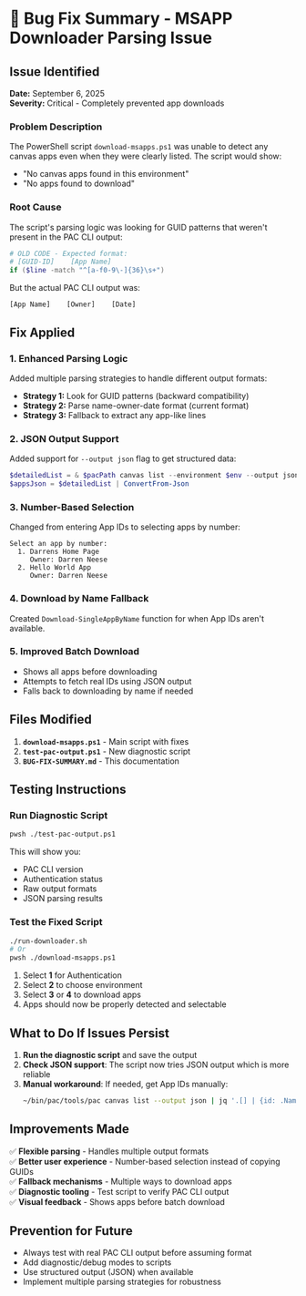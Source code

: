 # 🐛 Bug Fix Summary - MSAPP Downloader Parsing Issue

## Issue Identified
**Date:** September 6, 2025  
**Severity:** Critical - Completely prevented app downloads

### Problem Description
The PowerShell script `download-msapps.ps1` was unable to detect any canvas apps even when they were clearly listed. The script would show:
- "No canvas apps found in this environment" 
- "No apps found to download"

### Root Cause
The script's parsing logic was looking for GUID patterns that weren't present in the PAC CLI output:
```powershell
# OLD CODE - Expected format:
# [GUID-ID]    [App Name]
if ($line -match "^[a-f0-9\-]{36}\s+")
```

But the actual PAC CLI output was:
```
[App Name]    [Owner]    [Date]
```

## Fix Applied

### 1. Enhanced Parsing Logic
Added multiple parsing strategies to handle different output formats:
- **Strategy 1:** Look for GUID patterns (backward compatibility)
- **Strategy 2:** Parse name-owner-date format (current format)
- **Strategy 3:** Fallback to extract any app-like lines

### 2. JSON Output Support
Added support for `--output json` flag to get structured data:
```powershell
$detailedList = & $pacPath canvas list --environment $env --output json
$appsJson = $detailedList | ConvertFrom-Json
```

### 3. Number-Based Selection
Changed from entering App IDs to selecting apps by number:
```
Select an app by number:
  1. Darrens Home Page
     Owner: Darren Neese
  2. Hello World App
     Owner: Darren Neese
```

### 4. Download by Name Fallback
Created `Download-SingleAppByName` function for when App IDs aren't available.

### 5. Improved Batch Download
- Shows all apps before downloading
- Attempts to fetch real IDs using JSON output
- Falls back to downloading by name if needed

## Files Modified
1. **`download-msapps.ps1`** - Main script with fixes
2. **`test-pac-output.ps1`** - New diagnostic script
3. **`BUG-FIX-SUMMARY.md`** - This documentation

## Testing Instructions

### Run Diagnostic Script
```bash
pwsh ./test-pac-output.ps1
```
This will show you:
- PAC CLI version
- Authentication status
- Raw output formats
- JSON parsing results

### Test the Fixed Script
```bash
./run-downloader.sh
# Or
pwsh ./download-msapps.ps1
```

1. Select **1** for Authentication
2. Select **2** to choose environment
3. Select **3** or **4** to download apps
4. Apps should now be properly detected and selectable

## What to Do If Issues Persist

1. **Run the diagnostic script** and save the output
2. **Check JSON support**: The script now tries JSON output which is more reliable
3. **Manual workaround**: If needed, get App IDs manually:
   ```bash
   ~/bin/pac/tools/pac canvas list --output json | jq '.[] | {id: .Name, name: .DisplayName}'
   ```

## Improvements Made

✅ **Flexible parsing** - Handles multiple output formats  
✅ **Better user experience** - Number-based selection instead of copying GUIDs  
✅ **Fallback mechanisms** - Multiple ways to download apps  
✅ **Diagnostic tooling** - Test script to verify PAC CLI output  
✅ **Visual feedback** - Shows apps before batch download  

## Prevention for Future

- Always test with real PAC CLI output before assuming format
- Add diagnostic/debug modes to scripts
- Use structured output (JSON) when available
- Implement multiple parsing strategies for robustness